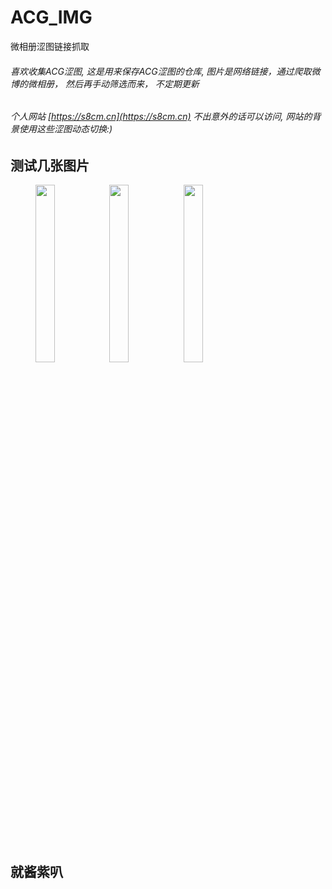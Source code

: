 # ACG_IMG
微相册涩图链接抓取

###### 喜欢收集ACG涩图, 这是用来保存ACG涩图的仓库, 图片是网络链接，通过爬取微博的微相册， 然后再手动筛选而来， 不定期更新
###### 个人网站 [https://s8cm.cn](https://s8cm.cn) 不出意外的话可以访问, 网站的背景使用这些涩图动态切换:)
## 测试几张图片
<!--
![1](http://wx1.sinaimg.cn/large/586f5255gy1g0woqz9wxdj20u016fh81.jpg)
![2](http://wx2.sinaimg.cn/large/586f5255gy1g0wvn9lgt6j21c00u0qi9.jpg)
![3](http://wx1.sinaimg.cn/large/586f5255gy1g0wop61vdlj20ij0rse0z.jpg)
![4](http://wx2.sinaimg.cn/large/586f5255gy1g0wou68b9oj20jq0rskb7.jpg)
-->

<figure class="third">
    <img src="http://wx1.sinaimg.cn/large/586f5255gy1g0woqz9wxdj20u016fh81.jpg" width="27%"/>
    <img src="http://wx2.sinaimg.cn/large/586f5255gy1g0wvn9lgt6j21c00u0qi9.jpg" width="27%"/>
    <img src="http://wx2.sinaimg.cn/large/586f5255gy1g0wou68b9oj20jq0rskb7.jpg" width="27%"/>
</figure>




## 就酱紫叭

